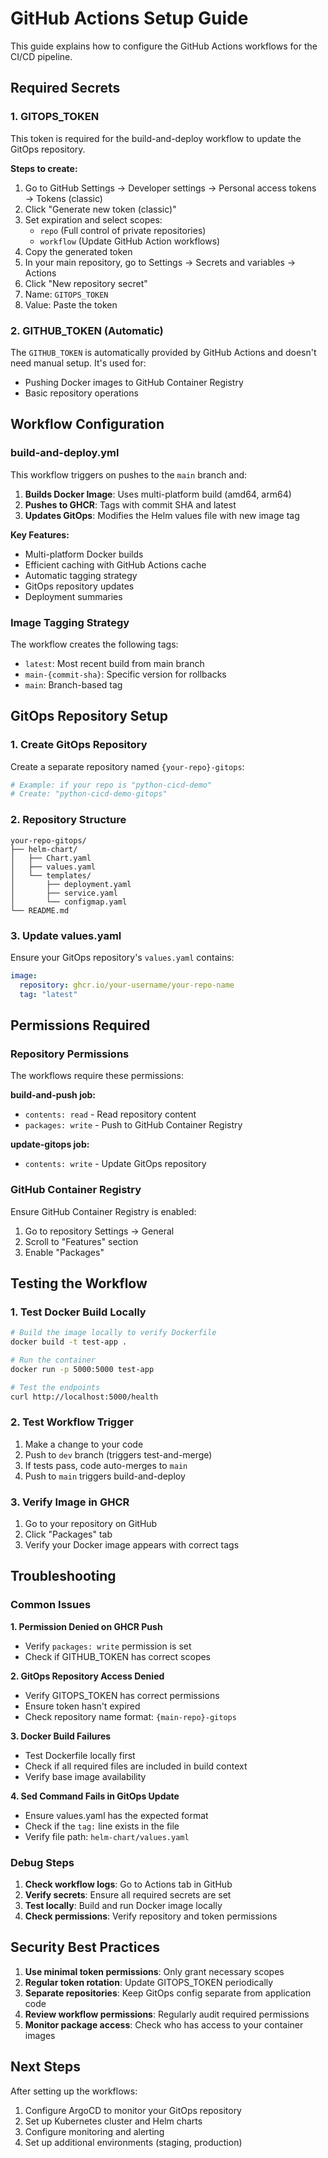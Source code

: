 # GitHub Actions Setup Guide

This guide explains how to configure the GitHub Actions workflows for the CI/CD pipeline.

## Required Secrets

### 1. GITOPS_TOKEN

This token is required for the build-and-deploy workflow to update the GitOps repository.

**Steps to create:**

1. Go to GitHub Settings → Developer settings → Personal access tokens → Tokens (classic)
2. Click "Generate new token (classic)"
3. Set expiration and select scopes:
   - `repo` (Full control of private repositories)
   - `workflow` (Update GitHub Action workflows)
4. Copy the generated token
5. In your main repository, go to Settings → Secrets and variables → Actions
6. Click "New repository secret"
7. Name: `GITOPS_TOKEN`
8. Value: Paste the token

### 2. GITHUB_TOKEN (Automatic)

The `GITHUB_TOKEN` is automatically provided by GitHub Actions and doesn't need manual setup. It's used for:
- Pushing Docker images to GitHub Container Registry
- Basic repository operations

## Workflow Configuration

### build-and-deploy.yml

This workflow triggers on pushes to the `main` branch and:

1. **Builds Docker Image**: Uses multi-platform build (amd64, arm64)
2. **Pushes to GHCR**: Tags with commit SHA and latest
3. **Updates GitOps**: Modifies the Helm values file with new image tag

**Key Features:**
- Multi-platform Docker builds
- Efficient caching with GitHub Actions cache
- Automatic tagging strategy
- GitOps repository updates
- Deployment summaries

### Image Tagging Strategy

The workflow creates the following tags:
- `latest`: Most recent build from main branch
- `main-{commit-sha}`: Specific version for rollbacks
- `main`: Branch-based tag

## GitOps Repository Setup

### 1. Create GitOps Repository

Create a separate repository named `{your-repo}-gitops`:

```bash
# Example: if your repo is "python-cicd-demo"
# Create: "python-cicd-demo-gitops"
```

### 2. Repository Structure

```
your-repo-gitops/
├── helm-chart/
│   ├── Chart.yaml
│   ├── values.yaml
│   └── templates/
│       ├── deployment.yaml
│       ├── service.yaml
│       └── configmap.yaml
└── README.md
```

### 3. Update values.yaml

Ensure your GitOps repository's `values.yaml` contains:

```yaml
image:
  repository: ghcr.io/your-username/your-repo-name
  tag: "latest"
```

## Permissions Required

### Repository Permissions

The workflows require these permissions:

**build-and-push job:**
- `contents: read` - Read repository content
- `packages: write` - Push to GitHub Container Registry

**update-gitops job:**
- `contents: write` - Update GitOps repository

### GitHub Container Registry

Ensure GitHub Container Registry is enabled:
1. Go to repository Settings → General
2. Scroll to "Features" section
3. Enable "Packages"

## Testing the Workflow

### 1. Test Docker Build Locally

```bash
# Build the image locally to verify Dockerfile
docker build -t test-app .

# Run the container
docker run -p 5000:5000 test-app

# Test the endpoints
curl http://localhost:5000/health
```

### 2. Test Workflow Trigger

1. Make a change to your code
2. Push to `dev` branch (triggers test-and-merge)
3. If tests pass, code auto-merges to `main`
4. Push to `main` triggers build-and-deploy

### 3. Verify Image in GHCR

1. Go to your repository on GitHub
2. Click "Packages" tab
3. Verify your Docker image appears with correct tags

## Troubleshooting

### Common Issues

**1. Permission Denied on GHCR Push**
- Verify `packages: write` permission is set
- Check if GITHUB_TOKEN has correct scopes

**2. GitOps Repository Access Denied**
- Verify GITOPS_TOKEN has correct permissions
- Ensure token hasn't expired
- Check repository name format: `{main-repo}-gitops`

**3. Docker Build Failures**
- Test Dockerfile locally first
- Check if all required files are included in build context
- Verify base image availability

**4. Sed Command Fails in GitOps Update**
- Ensure values.yaml has the expected format
- Check if the `tag:` line exists in the file
- Verify file path: `helm-chart/values.yaml`

### Debug Steps

1. **Check workflow logs**: Go to Actions tab in GitHub
2. **Verify secrets**: Ensure all required secrets are set
3. **Test locally**: Build and run Docker image locally
4. **Check permissions**: Verify repository and token permissions

## Security Best Practices

1. **Use minimal token permissions**: Only grant necessary scopes
2. **Regular token rotation**: Update GITOPS_TOKEN periodically
3. **Separate repositories**: Keep GitOps config separate from application code
4. **Review workflow permissions**: Regularly audit required permissions
5. **Monitor package access**: Check who has access to your container images

## Next Steps

After setting up the workflows:

1. Configure ArgoCD to monitor your GitOps repository
2. Set up Kubernetes cluster and Helm charts
3. Configure monitoring and alerting
4. Set up additional environments (staging, production)